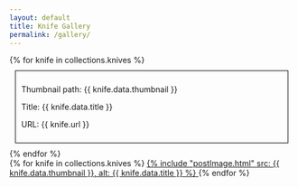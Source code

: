 ```yaml
---
layout: default
title: Knife Gallery
permalink: /gallery/
---
```


<div class="knife-grid">
  {% for knife in collections.knives %}
    <div style="border: 1px solid black; margin: 10px; padding: 10px;">
      <p>Thumbnail path: {{ knife.data.thumbnail }}</p>
      <p>Title: {{ knife.data.title }}</p>
      <p>URL: {{ knife.url }}</p>
    </div>
  {% endfor %}
</div>

<div class="knife-grid">
  {% for knife in collections.knives %}
    <a href="{{ knife.url }}" class="knife-thumbnail">
    {% include "postImage.html" src: {{ knife.data.thumbnail }}, alt: {{ knife.data.title }} %}
    </a>
  {% endfor %}
</div>